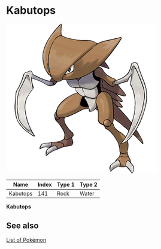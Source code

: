 # Kabutops


![Kabutops](images/141.png)

| **Name** | **Index** | **Type 1** | **Type 2** |
|----|----|----|----|
| Kabutops | 141 | Rock | Water  |

**Kabutops** 

## See also

[List of Pokémon](../pokemon.md)
